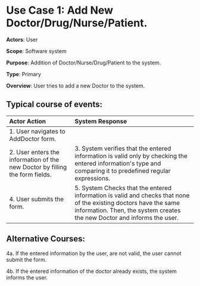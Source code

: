 Use Case 1: Add New Doctor/Drug/Nurse/Patient.
=================================
**Actors**: User

**Scope**: Software system

**Purpose**: Addition of Doctor/Nurse/Drug/Patient to the system.

**Type**: Primary

**Overview**: User tries to add a new Doctor to the system.

Typical course of events:
----------------------

| Actor Action | System Response |
|:--------------|:----------------|
| 1. User navigates to AddDoctor form.| |
| 2. User enters the information of the new Doctor by filling the form fields. | 3. System verifies that the entered information is valid only by checking the entered information's type and comparing it to predefined regular expressions. |
|4. User submits the form. | 5. System Checks that the entered information is valid and checks that none of the existing doctors have the same information. Then, the system creates the new Doctor and informs the user.|


Alternative Courses:
-----------
4a. If the entered information by the user, are not valid, the user cannot submit the form.

4b. If the entered information of the doctor already exists, the system informs the user.
